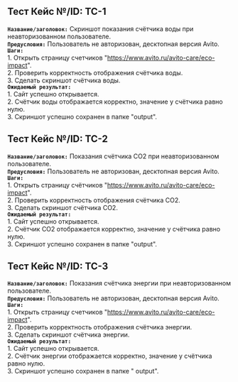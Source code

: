 ## Тест Кейс №/ID: TC-1 <br> ## 

**```Название/заголовок:```** Скриншот показания счётчика воды при неавторизованном пользователе. <br>
**```Предусловия:```**
Пользователь не авторизован, десктопная версия Avito. <br> **```Шаги:```** <br> 1. Открыть страницу
счетчиков "https://www.avito.ru/avito-care/eco-impact". <br> 2. Проверить
корректность отображения счётчика воды.<br> 3. Сделать скриншот счётчика воды. <br>
**```Ожидаемый результат:```** <br> 1. Сайт успешно открывается. <br> 2. Счётчик воды отображается корректно, значение у
счётчика равно нулю. <br> 3. Скриншот успешно сохранен в папке "output".

## Тест Кейс №/ID: TC-2 <br> ##

**```Название/заголовок:```** Показания счётчика CO2 при неавторизованном пользователе. <br> **```Предусловия:```**
Пользователь не
авторизован, десктопная версия Avito. <br> **```Шаги:```** <br> 1. Открыть страницу
счётчиков "https://www.avito.ru/avito-care/eco-impact". <br> 2. Проверить корректность отображения счётчика CO2.
<br> 3. Сделать скриншот счётчика CO2. <br>**```Ожидаемый результат:```** <br> 1. Сайт успешно открывается. <br> 2.
Счётчик
CO2
отображается корректно, значение у счётчика равно нулю.
<br> 3. Скриншот успешно сохранен в папке "output".

## Тест Кейс №/ID: TC-3 <br> ##

**```Название/заголовок:```** Показания счётчика энергии при неавторизованном пользователе. <br> **```Предусловия:```**
Пользователь
не авторизован, десктопная версия Avito. <br> **```Шаги:```** <br> 1. Открыть страницу
счетчиков "https://www.avito.ru/avito-care/eco-impact". <br> 2. Проверить корректность отображения счётчика энергии.
<br> 3. Сделать скриншот счётчика энергии. <br> **```Ожидаемый результат:```** <br> 1. Сайт успешно открывается. <br> 2.
Счётчик энергии отображается корректно, значение у счётчика равно нулю. <br> 3. Скриншот успешно сохранен в папке "
output".




